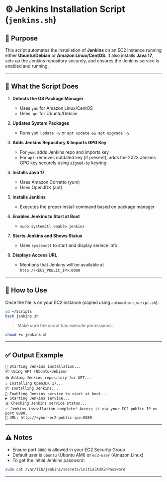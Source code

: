 # ⚙️ Jenkins Installation Script (`jenkins.sh`)

## 🎯 Purpose

This script automates the installation of **Jenkins** on an EC2 instance running either **Ubuntu/Debian** or **Amazon Linux/CentOS**. It also installs **Java 17**, sets up the Jenkins repository securely, and ensures the Jenkins service is enabled and running.

---

## 🔧 What the Script Does

1. **Detects the OS Package Manager**
   - Uses `yum` for Amazon Linux/CentOS
   - Uses `apt` for Ubuntu/Debian

2. **Updates System Packages**
   - Runs `yum update -y` or `apt update && apt upgrade -y`

3. **Adds Jenkins Repository & Imports GPG Key**
   - For `yum`: adds Jenkins repo and imports key
   - For `apt`: removes outdated key (if present), adds the 2023 Jenkins GPG key securely using `signed-by` keyring

4. **Installs Java 17**
   - Uses Amazon Corretto (yum)
   - Uses OpenJDK (apt)

5. **Installs Jenkins**
   - Executes the proper install command based on package manager

6. **Enables Jenkins to Start at Boot**
   - `sudo systemctl enable jenkins`

7. **Starts Jenkins and Shows Status**
   - Uses `systemctl` to start and display service info

8. **Displays Access URL**
   - Mentions that Jenkins will be available at `http://<EC2_PUBLIC_IP>:8080`

---

## 🧪 How to Use

Once the file is on your EC2 instance (copied using `automation_script.sh`):

```bash
cd ~/Scripts
bash jenkins.sh
```

> Make sure the script has execute permissions:
```bash
chmod +x jenkins.sh
```

---

## ✅ Output Example

```
🔧 Starting Jenkins installation...
📦 Using APT (Ubuntu/Debian)
📥 Adding Jenkins repository for APT...
☕ Installing OpenJDK 17...
📦 Installing Jenkins...
🚀 Enabling Jenkins service to start at boot...
▶️ Starting Jenkins service...
📊 Checking Jenkins service status...
✅ Jenkins installation complete! Access it via your EC2 public IP on port 8080.
🔗 URL: http://<your-ec2-public-ip>:8080
```

---

## ⚠️ Notes

- Ensure port `8080` is allowed in your EC2 Security Group
- Default user is `ubuntu` (Ubuntu AMI) or `ec2-user` (Amazon Linux)
- To get the initial Jenkins password:

```bash
sudo cat /var/lib/jenkins/secrets/initialAdminPassword
```

---

